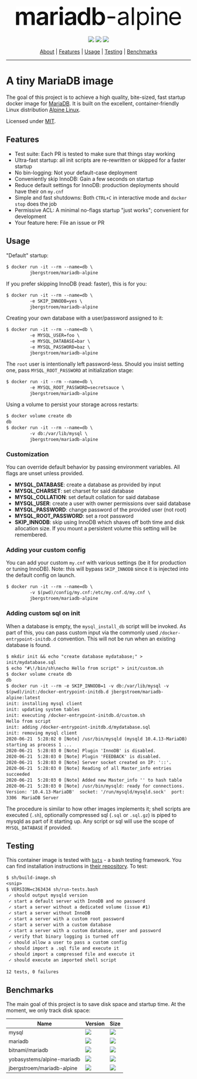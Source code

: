 <p align="center">
  <a href="https://github.com/jbergstroem/mariadb-alpine"><img width="450" src="mariadb-alpine.svg"></a>
</p>
<p align="center">
  <img src="https://img.shields.io/docker/v/jbergstroem/mariadb-alpine?color=999&sort=semver">
  <img src="https://img.shields.io/docker/image-size/jbergstroem/mariadb-alpine?color=999&sort=semver">
  <img src="https://img.shields.io/docker/pulls/jbergstroem/mariadb-alpine?color=999&sort=semver">
</p>
<p align="center">
  <a href="#a-tiny-mariadb-image">About</a> |
  <a href="#features">Features</a> |
  <a href="#usage">Usage</a> |
  <a href="#testing">Testing</a> |
  <a href="#benchmarks">Benchmarks</a>
</p>

---

# A tiny MariaDB image

The goal of this project is to achieve a high quality, bite-sized, fast startup docker image for [MariaDB][1].
It is built on the excellent, container-friendly Linux distribution [Alpine Linux][2].

Licensed under [MIT](./LICENSE).

## Features

- Test suite: Each PR is tested to make sure that things stay working
- Ultra-fast startup: all init scripts are re-rewritten or skipped for a faster startup
- No bin-logging: Not your default-case deployment
- Conveniently skip InnoDB: Gain a few seconds on startup
- Reduce default settings for InnoDB: production deployments should have their on `my.cnf`
- Simple and fast shutdowns: Both `CTRL+C` in interactive mode and `docker stop` does the job
- Permissive ACL: A minimal no-flags startup "just works"; convenient for development
- Your feature here: File an issue or PR

## Usage

"Default" startup:

```console
$ docker run -it --rm --name=db \
         jbergstroem/mariadb-alpine
```

If you prefer skipping InnoDB (read: faster), this is for you:

```console
$ docker run -it --rm --name=db \
         -e SKIP_INNODB=yes \
         jbergstroem/mariadb-alpine
```

Creating your own database with a user/password assigned to it:

```console
$ docker run -it --rm --name=db \
         -e MYSQL_USER=foo \
         -e MYSQL_DATABASE=bar \
         -e MYSQL_PASSWORD=baz \
         jbergstroem/mariadb-alpine
```

The `root` user is intentionally left password-less. Should you insist setting one, pass `MYSQL_ROOT_PASSWORD` at initialization stage:

```console
$ docker run -it --rm --name=db \
         -e MYSQL_ROOT_PASSWORD=secretsauce \
         jbergstroem/mariadb-alpine
```

Using a volume to persist your storage across restarts:

```console
$ docker volume create db
db
$ docker run -it --rm --name=db \
         -v db:/var/lib/mysql \
         jbergstroem/mariadb-alpine
```

### Customization

You can override default behavior by passing environment variables. All flags
are unset unless provided.

- **MYSQL_DATABASE**: create a database as provided by input
- **MYSQL_CHARSET**: set charset for said database
- **MYSQL_COLLATION**: set default collation for said database
- **MYSQL_USER**: create a user with owner permissions over said database
- **MYSQL_PASSWORD**: change password of the provided user (not root)
- **MYSQL_ROOT_PASSWORD**: set a root password
- **SKIP_INNODB**: skip using InnoDB which shaves off both time and
  disk allocation size. If you mount a persistent volume
  this setting will be remembered.

### Adding your custom config

You can add your custom `my.cnf` with various settings (be it for production or tuning InnoDB).
Note: this will bypass `SKIP_INNODB` since it is injected into the default config on launch.

```console
$ docker run -it --rm --name=db \
         -v $(pwd)/config/my.cnf:/etc/my.cnf.d/my.cnf \
         jbergstroem/mariadb-alpine
```

### Adding custom sql on init

When a database is empty, the `mysql_install_db` script will be invoked. As part of this, you can pass custom input via the commonly used `/docker-entrypoint-initdb.d` convention. This will not be run when an existing database is found.

```console
$ mkdir init && echo "create database mydatabase;" > init/mydatabase.sql
$ echo "#\!/bin/sh\necho Hello from script" > init/custom.sh
$ docker volume create db
db
$ docker run -it --rm -e SKIP_INNODB=1 -v db:/var/lib/mysql -v $(pwd)/init:/docker-entrypoint-initdb.d jbergstroem/mariadb-alpine:latest
init: installing mysql client
init: updating system tables
init: executing /docker-entrypoint-initdb.d/custom.sh
Hello from script
init: adding /docker-entrypoint-initdb.d/mydatabase.sql
init: removing mysql client
2020-06-21  5:28:02 0 [Note] /usr/bin/mysqld (mysqld 10.4.13-MariaDB) starting as process 1 ...
2020-06-21  5:28:03 0 [Note] Plugin 'InnoDB' is disabled.
2020-06-21  5:28:03 0 [Note] Plugin 'FEEDBACK' is disabled.
2020-06-21  5:28:03 0 [Note] Server socket created on IP: '::'.
2020-06-21  5:28:03 0 [Note] Reading of all Master_info entries succeeded
2020-06-21  5:28:03 0 [Note] Added new Master_info '' to hash table
2020-06-21  5:28:03 0 [Note] /usr/bin/mysqld: ready for connections.
Version: '10.4.13-MariaDB'  socket: '/run/mysqld/mysqld.sock'  port: 3306  MariaDB Server
```

The procedure is similar to how other images implements it; shell scripts are executed (`.sh`), optionally compressed sql (`.sql` or `.sql.gz`) is piped to mysqld as part of it starting up. Any script or sql will use the scope of `MYSQL_DATABASE` if provided.

## Testing

This container image is tested with [`bats`][3] - a bash testing framework. You can find installation
instructions in [their repository][4]. To test:

```console
$ sh/build-image.sh
<snip>
$ VERSION=c363434 sh/run-tests.bash
 ✓ should output mysqld version
 ✓ start a default server with InnoDB and no password
 ✓ start a server without a dedicated volume (issue #1)
 ✓ start a server without InnoDB
 ✓ start a server with a custom root password
 ✓ start a server with a custom database
 ✓ start a server with a custom database, user and password
 ✓ verify that binary logging is turned off
 ✓ should allow a user to pass a custom config
 ✓ should import a .sql file and execute it
 ✓ should import a compressed file and execute it
 ✓ should execute an imported shell script

12 tests, 0 failures
```

## Benchmarks

The main goal of this project is to save disk space and startup time. At the moment,
we only track disk space:

| Name                       | Version                                                                                              | Size                                                                                                         |
| -------------------------- | ---------------------------------------------------------------------------------------------------- | ------------------------------------------------------------------------------------------------------------ |
| mysql                      | <img src="https://img.shields.io/docker/v/_/mysql/5.7?color=666&label=%22%22">                       | <img src="https://img.shields.io/docker/image-size/_/mysql/5.7?color=666&label=%22%22">                      |
| mariadb                    | <img src="https://img.shields.io/docker/v/_/mariadb/10.4?color=666&label=%22%22">                    | <img src="https://img.shields.io/docker/image-size/_/mariadb/10.4?color=666&label=%22%22">                   |
| bitnami/mariadb            | <img src="https://img.shields.io/docker/v/bitnami/mariadb/10.4?color=666&label=%22%22">              | <img src="https://img.shields.io/docker/image-size/bitnami/mariadb/10.4?color=666&label=%22%22">             |
| yobasystems/alpine-mariadb | <img src="https://img.shields.io/docker/v/yobasystems/alpine-mariadb?color=666&label=%22%22">        | <img src="https://img.shields.io/docker/image-size/yobasystems/alpine-mariadb?color=666&label=%22%22">       |
| jbergstroem/mariadb-alpine | <img src="https://img.shields.io/docker/v/jbergstroem/mariadb-alpine?color=666&&sort=semver&label="> | <img src="https://img.shields.io/docker/image-size/jbergstroem/mariadb-alpine?color=666&sort=semver&label="> |

[1]: https://mariadb.org
[2]: https://alpinelinux.org
[3]: https://github.com/bats-core/bats-core
[4]: https://github.com/bats-core/bats-core#installation
